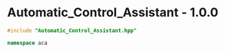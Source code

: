 # Automatic_Control_Assistant - 1.0.0
```c++
#include "Automatic_Control_Assistant.hpp"
```

```c++
namespace aca
```
